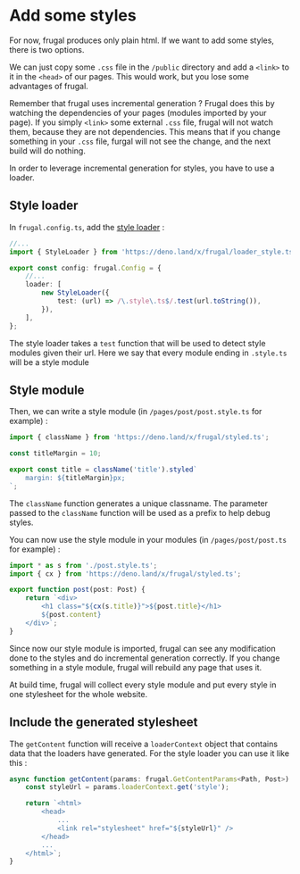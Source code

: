 # Add some styles

For now, frugal produces only plain html. If we want to add some styles, there is two options.

We can just copy some `.css` file in the `/public` directory and add a `<link>` to it in the `<head>` of our pages. This would work, but you lose some advantages of frugal.

Remember that frugal uses incremental generation ? Frugal does this by watching the dependencies of your pages (modules imported by your page). If you simply `<link>` some external `.css` file, frugal will not watch them, because they are not dependencies. This means that if you change something in your `.css` file, furgal will not see the change, and the next build will do nothing.

In order to leverage incremental generation for styles, you have to use a loader.

## Style loader

In `frugal.config.ts`, add the [style loader](/docs/api/03-style-loader) :

```ts
//...
import { StyleLoader } from 'https://deno.land/x/frugal/loader_style.ts';

export const config: frugal.Config = {
    //...
    loader: [
        new StyleLoader({
            test: (url) => /\.style\.ts$/.test(url.toString()),
        }),
    ],
};
```

The style loader takes a `test` function that will be used to detect style modules given their url. Here we say that every module ending in `.style.ts` will be a style module

## Style module

Then, we can write a style module (in `/pages/post/post.style.ts` for example) :

```ts
import { className } from 'https://deno.land/x/frugal/styled.ts';

const titleMargin = 10;

export const title = className('title').styled`
    margin: ${titleMargin}px;
`;
```

The `className` function generates a unique classname. The parameter passed to the `className` function will be used as a prefix to help debug styles.

You can now use the style module in your modules (in `/pages/post/post.ts` for example) :

```ts
import * as s from './post.style.ts';
import { cx } from 'https://deno.land/x/frugal/styled.ts';

export function post(post: Post) {
    return `<div>
        <h1 class="${cx(s.title)}">${post.title}</h1>
        ${post.content}
    </div>`;
}
```

Since now our style module is imported, frugal can see any modification done to the styles and do incremental generation correctly. If you change something in a style module, frugal will rebuild any page that uses it.

At build time, frugal will collect every style module and put every style in one stylesheet for the whole website.

## Include the generated stylesheet

The `getContent` function will receive a `loaderContext` object that contains data that the loaders have generated. For the style loader you can use it like this :

```ts
async function getContent(params: frugal.GetContentParams<Path, Post>) {
    const styleUrl = params.loaderContext.get('style');

    return `<html>
        <head>
            ...
            <link rel="stylesheet" href="${styleUrl}" />
        </head>
        ...
    </html>`;
}
```

